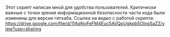 Этот скрипт написан мной для удобства пользователей.
Критически важные с точки зрения информационной безопасности части кода были изменены для версии гитхаба.
Ссылка на видео с работой скрипта: https://drive.google.com/file/d/11AqNyFeFM4Euc5AVQpUgkpb5OIxgSaZZ/view?usp=sharing
